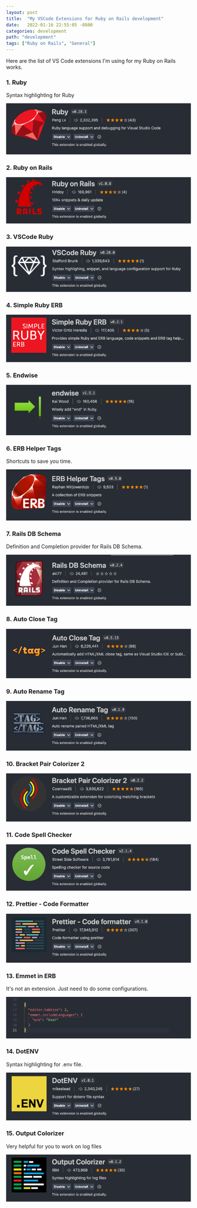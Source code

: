 ```yaml
---
layout: post
title:  "My VSCode Extensions for Ruby on Rails development"
date:   2022-01-16 22:55:05 -0800
categories: development
path: "development"
tags: ["Ruby on Rails", "General"]
---
```


Here are the list of VS Code extensions I'm using for my Ruby on Rails works.

### 1. Ruby

Syntax highlighting for Ruby

![VScode extensions for ruby on rails - Ruby](/uploads/2022/01162255_vscode_extensions_ruby.png "VScode extensions for ruby on rails - Ruby")

### 2. Ruby on Rails

![VScode extensions for ruby on rails - Ruby on Rails](/uploads/2022/01162255_vscode_extensions_ruby_on_rails.png "VScode extensions for ruby on rails - Ruby on Rails")

### 3. VSCode Ruby

![VScode extensions for ruby on rails - VSCode Ruby](/uploads/2022/01162255_vscode_extensions_vscode_ruby.png "VScode extensions for ruby on rails - VSCode Ruby")

### 4. Simple Ruby ERB

![VScode extensions for ruby on rails - Simple Ruby ERB](/uploads/2022/01162255_vscode_extensions_simple_ruby_erb.png "VScode extensions for ruby on rails - Simple Ruby ERB")

### 5. Endwise

![VScode extensions for ruby on rails - Endwise](/uploads/2022/01162255_vscode_extensions_endwise.png "VScode extensions for ruby on rails - Endwise")

### 6. ERB Helper Tags

Shortcuts to save you time.

![VScode extensions for ruby on rails - ERB Helper Tags](/uploads/2022/01162255_vscode_extensions_erb_helper_tags.png "VScode extensions for ruby on rails - ERB Helper Tags")

### 7. Rails DB Schema

Definition and Completion provider for Rails DB Schema.

![VScode extensions for ruby on rails - Rails DB Schema](/uploads/2022/01162255_vscode_extensions_rails_db_schema.png "VScode extensions for ruby on rails - Rails DB Schema")

### 8. Auto Close Tag

![VScode extensions for ruby on rails - Auto Close Tag](/uploads/2022/01162255_vscode_extensions_auto_close_tag.png "VScode extensions for ruby on rails - Auto Close Tag")

### 9. Auto Rename Tag

![VScode extensions for ruby on rails - Auto Rename Tag](/uploads/2022/01162255_vscode_extensions_auto_rename_tag.png "VScode extensions for ruby on rails - Auto Rename Tag")

### 10. Bracket Pair Colorizer 2

![VScode extensions for ruby on rails - Bracket Pair Colorizer 2](/uploads/2022/01162255_vscode_extensions_bracket_pair_colorizer_2.png "VScode extensions for ruby on rails - Bracket Pair Colorizer 2")

### 11. Code Spell Checker

![VScode extensions for ruby on rails - Code Spell Checker](/uploads/2022/01162255_vscode_extensions_code_spell_checker.png "VScode extensions for ruby on rails - Code Spell Checker")

### 12. Prettier - Code Formatter

![VScode extensions for ruby on rails - Prettier Code Formatter](/uploads/2022/01162255_vscode_extensions_prettier_code_formatter.png "VScode extensions for ruby on rails - Prettier Code Formatter")

### 13. Emmet in ERB

It's not an extension. Just need to do some configurations.

![VScode extensions for ruby on rails - Emmet in ERB](/uploads/2022/01162255_vscode_extensions_vscode_emmet_in_erb.png "VScode extensions for ruby on rails - Emmet in ERB")

### 14. DotENV

Syntax highlighting for .env file.

![VScode extensions for ruby on rails - DotENV](/uploads/2022/01162255_vscode_extensions_vscode_dot_env.png "VScode extensions for ruby on rails - DotENV")

### 15. Output Colorizer

Very helpful for you to work on log files

![VScode extensions for ruby on rails - Output Colorizer](/uploads/2022/01162255_vscode_extensions_vscode_output_colorizer.png "VScode extensions for ruby on rails - Output Colorizer")
